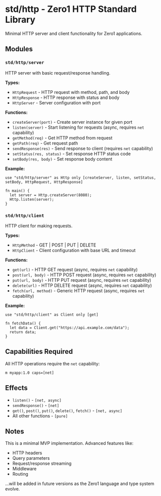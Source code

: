 # std/http - Zero1 HTTP Standard Library

Minimal HTTP server and client functionality for Zero1 applications.

## Modules

### `std/http/server`

HTTP server with basic request/response handling.

**Types:**
- `HttpRequest` - HTTP request with method, path, and body
- `HttpResponse` - HTTP response with status and body
- `HttpServer` - Server configuration with port

**Functions:**
- `createServer(port)` - Create server instance for given port
- `listen(server)` - Start listening for requests (async, requires `net` capability)
- `getMethod(req)` - Get HTTP method from request
- `getPath(req)` - Get request path
- `sendResponse(res)` - Send response to client (requires `net` capability)
- `setStatus(res, status)` - Set response HTTP status code
- `setBody(res, body)` - Set response body content

**Example:**
```z1r
use "std/http/server" as Http only [createServer, listen, setStatus, setBody, HttpRequest, HttpResponse]

fn main() {
  let server = Http.createServer(8080);
  Http.listen(server);
}
```

### `std/http/client`

HTTP client for making requests.

**Types:**
- `HttpMethod` - GET | POST | PUT | DELETE
- `HttpClient` - Client configuration with base URL and timeout

**Functions:**
- `get(url)` - HTTP GET request (async, requires `net` capability)
- `post(url, body)` - HTTP POST request (async, requires `net` capability)
- `put(url, body)` - HTTP PUT request (async, requires `net` capability)
- `delete(url)` - HTTP DELETE request (async, requires `net` capability)
- `fetch(url, method)` - Generic HTTP request (async, requires `net` capability)

**Example:**
```z1r
use "std/http/client" as Client only [get]

fn fetchData() {
  let data = Client.get("https://api.example.com/data");
  return data;
}
```

## Capabilities Required

All HTTP operations require the `net` capability:
```z1c
m myapp:1.0 caps=[net]
```

## Effects

- `listen()` - `[net, async]`
- `sendResponse()` - `[net]`
- `get()`, `post()`, `put()`, `delete()`, `fetch()` - `[net, async]`
- All other functions - `[pure]`

## Notes

This is a minimal MVP implementation. Advanced features like:
- HTTP headers
- Query parameters
- Request/response streaming
- Middleware
- Routing

...will be added in future versions as the Zero1 language and type system evolve.
